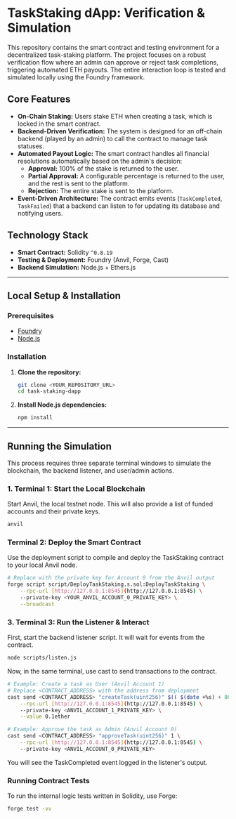 # TaskStaking dApp: Verification & Simulation

This repository contains the smart contract and testing environment for a decentralized task-staking platform. The project focuses on a robust verification flow where an admin can approve or reject task completions, triggering automated ETH payouts. The entire interaction loop is tested and simulated locally using the Foundry framework.

## Core Features

-   **On-Chain Staking:** Users stake ETH when creating a task, which is locked in the smart contract.
-   **Backend-Driven Verification:** The system is designed for an off-chain backend (played by an admin) to call the contract to manage task statuses.
-   **Automated Payout Logic:** The smart contract handles all financial resolutions automatically based on the admin's decision:
    -   **Approval:** 100% of the stake is returned to the user.
    -   **Partial Approval:** A configurable percentage is returned to the user, and the rest is sent to the platform.
    -   **Rejection:** The entire stake is sent to the platform.
-   **Event-Driven Architecture:** The contract emits events (`TaskCompleted`, `TaskFailed`) that a backend can listen to for updating its database and notifying users.

## Technology Stack

-   **Smart Contract:** Solidity `^0.8.19`
-   **Testing & Deployment:** Foundry (Anvil, Forge, Cast)
-   **Backend Simulation:** Node.js + Ethers.js

---

## Local Setup & Installation

### Prerequisites

-   [Foundry](https://getfoundry.sh/)
-   [Node.js](https://nodejs.org/)

### Installation

1.  **Clone the repository:**
    ```bash
    git clone <YOUR_REPOSITORY_URL>
    cd task-staking-dapp
    ```

2.  **Install Node.js dependencies:**
    ```bash
    npm install
    ```

---

## Running the Simulation

This process requires three separate terminal windows to simulate the blockchain, the backend listener, and user/admin actions.

### 1. Terminal 1: Start the Local Blockchain

Start Anvil, the local testnet node. This will also provide a list of funded accounts and their private keys.

```bash
anvil
```

### Terminal 2: Deploy the Smart Contract

Use the deployment script to compile and deploy the TaskStaking contract to your local Anvil node.

```bash
# Replace with the private key for Account 0 from the Anvil output
forge script script/DeployTaskStaking.s.sol:DeployTaskStaking \
    --rpc-url [http://127.0.0.1:8545](http://127.0.0.1:8545) \
    --private-key <YOUR_ANVIL_ACCOUNT_0_PRIVATE_KEY> \
    --broadcast
```


### 3. Terminal 3: Run the Listener & Interact

First, start the backend listener script. It will wait for events from the contract.

```bash
node scripts/listen.js
```

Now, in the same terminal, use cast to send transactions to the contract.

```bash
# Example: Create a task as User (Anvil Account 1)
# Replace <CONTRACT_ADDRESS> with the address from deployment
cast send <CONTRACT_ADDRESS> "createTask(uint256)" $(( $(date +%s) + 86400 )) \
    --rpc-url [http://127.0.0.1:8545](http://127.0.0.1:8545) \
    --private-key <ANVIL_ACCOUNT_1_PRIVATE_KEY> \
    --value 0.1ether

# Example: Approve the task as Admin (Anvil Account 0)
cast send <CONTRACT_ADDRESS> "approveTask(uint256)" 1 \
    --rpc-url [http://127.0.0.1:8545](http://127.0.0.1:8545) \
    --private-key <ANVIL_ACCOUNT_0_PRIVATE_KEY>
```

You will see the TaskCompleted event logged in the listener's output.

### Running Contract Tests

To run the internal logic tests written in Solidity, use Forge:

```bash
forge test -vv
```